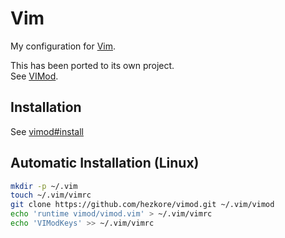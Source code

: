 # Vim

My configuration for [Vim](https://www.vim.org).

This has been ported to its own project.\
See [VIMod](https://github.com/Hezkore/vimod).

## Installation

See [vimod#install](https://github.com/Hezkore/vimod?tab=readme-ov-file#install)

## Automatic Installation (Linux)

```bash
mkdir -p ~/.vim
touch ~/.vim/vimrc
git clone https://github.com/hezkore/vimod.git ~/.vim/vimod
echo 'runtime vimod/vimod.vim' > ~/.vim/vimrc
echo 'VIModKeys' >> ~/.vim/vimrc
```
